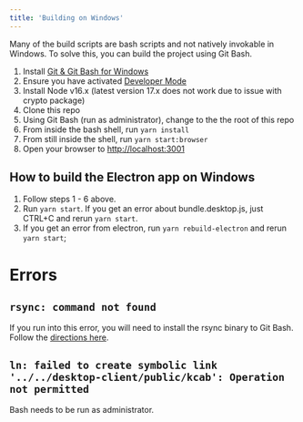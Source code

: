 ```yaml
---
title: 'Building on Windows'
---
```


Many of the build scripts are bash scripts and not natively invokable in Windows. To solve this, you can build the project using Git Bash.

1. Install [Git & Git Bash for Windows](https://git-scm.com/downloads)
2. Ensure you have activated [Developer Mode](https://docs.microsoft.com/en-us/windows/apps/get-started/enable-your-device-for-development)
3. Install Node v16.x (latest version 17.x does not work due to issue with crypto package)
4. Clone this repo
5. Using Git Bash (run as administrator), change to the the root of this repo
6. From inside the bash shell, run `yarn install`
7. From still inside the shell, run `yarn start:browser`
8. Open your browser to [http://localhost:3001](http://localhost:3001)

## How to build the Electron app on Windows

1. Follow steps 1 - 6 above.
2. Run `yarn start`. If you get an error about bundle.desktop.js, just CTRL+C and rerun `yarn start`.
3. If you get an error from electron, run `yarn rebuild-electron` and rerun `yarn start`;

# Errors

## `rsync: command not found`

If you run into this error, you will need to install the rsync binary to Git Bash. Follow the [directions here](https://prasaz.medium.com/add-rsync-to-windows-git-bash-f42736bae1b3).

## `ln: failed to create symbolic link '../../desktop-client/public/kcab': Operation not permitted`

Bash needs to be run as administrator.
